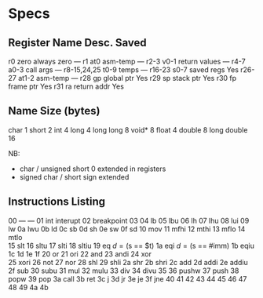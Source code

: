 # Specs

  Register       Name       Desc.              Saved
------------------------------------------------------
  r0             zero       always zero          —
  r1             at0        asm-temp             —
  r2-3           v0-1       return values        —
  r4-7           a0-3       call args            —
  r8-15,24,25    t0-9       temps                —
  r16-23         s0-7       saved regs          Yes 
  r26-27         at1-2      asm-temp             —
  r28            gp         global ptr          Yes
  r29            sp         stack ptr           Yes
  r30            fp         frame ptr           Yes
  r31            ra         return addr         Yes

  Name        Size (bytes)
----------------------------
  char             1
  short            2
  int              4
  long             4
  long long        8
  void*            8
  float            4
  double           8
  long double     16

NB:
  - char / unsigned short    0 extended in registers
  - signed char / short      sign extended

  Instructions Listing
--------------------------------------------------------------------------------

00  —              —
01 int             interupt
02 breakpoint
03 
04 lb
05 lbu
06 lh
07 lhu
08 lui
09 lw
0a lwu
0b ld
0c sb
0d sh
0e sw
0f sd
10 mov
11 mfhi
12 mthi
13 mflo
14 mtlo   
15 slt
16 sltu
17 slti
18 sltiu
19 eq             $d = ($s == $t)
1a eqi            $d = ($s == #imm)
1b eqiu           
1c 
1d 
1e 
1f 
20 or
21 ori
22 and
23 andi
24 xor   
25 xori
26 not
27 nor
28 shl
29 shli
2a shr
2b shri
2c add
2d addi
2e addiu
2f sub
30 subu
31 mul
32 mulu
33 div
34 divu
35 
36 pushw
37 push
38 popw
39 pop
3a call
3b ret
3c j
3d jr
3e je
3f jne
40 
41 
42 
43 
44 
45 
46 
47 
48 
49 
4a 
4b 